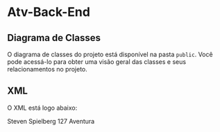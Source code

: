 # Atv-Back-End

## Diagrama de Classes

O diagrama de classes do projeto está disponível na pasta `public`. Você pode acessá-lo para obter uma visão geral das classes e seus relacionamentos no projeto.

## XML

O XML está logo abaixo:

<Movie>
    <title>Indiana Jones e a Última Cruzada</title>
    <author>Steven Spielberg</author>
    <duration>127</duration>
    <genre>Aventura</genre>
</Movie>